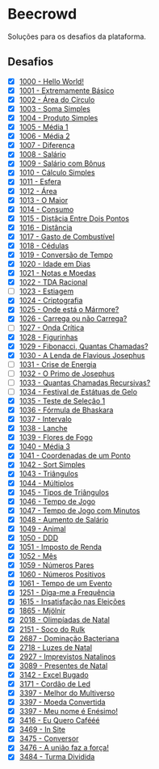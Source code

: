 # Beecrowd
Soluções para os desafios da plataforma.

## Desafios

- [x] [1000 - Hello World!](https://judge.beecrowd.com/pt/problems/view/1000)
- [x] [1001 - Extremamente Básico](https://judge.beecrowd.com/pt/problems/view/1001)
- [x] [1002 - Área do Círculo](https://judge.beecrowd.com/pt/problems/view/1002)
- [x] [1003 - Soma Simples](https://judge.beecrowd.com/pt/problems/view/1003)
- [x] [1004 - Produto Simples](https://judge.beecrowd.com/pt/problems/view/1004)
- [x] [1005 - Média 1](https://judge.beecrowd.com/pt/problems/view/1005)
- [x] [1006 - Média 2](https://judge.beecrowd.com/pt/problems/view/1006)
- [x] [1007 - Diferença](https://judge.beecrowd.com/pt/problems/view/1007)
- [x] [1008 - Salário](https://judge.beecrowd.com/pt/problems/view/1008)
- [x] [1009 - Salário com Bônus](https://judge.beecrowd.com/pt/problems/view/1009)
- [x] [1010 - Cálculo Simples](https://judge.beecrowd.com/pt/problems/view/1010)
- [x] [1011 - Esfera](https://judge.beecrowd.com/pt/problems/view/1011)
- [x] [1012 - Área](https://judge.beecrowd.com/pt/problems/view/1012)
- [x] [1013 - O Maior](https://judge.beecrowd.com/pt/problems/view/1013)
- [x] [1014 - Consumo](https://judge.beecrowd.com/pt/problems/view/1014)
- [x] [1015 - Distâcia Entre Dois Pontos](https://judge.beecrowd.com/pt/problems/view/1015)
- [x] [1016 - Distância](https://judge.beecrowd.com/pt/problems/view/1016)
- [x] [1017 - Gasto de Combustível](https://judge.beecrowd.com/pt/problems/view/1017)
- [x] [1018 - Cédulas](https://judge.beecrowd.com/pt/problems/view/1018)
- [x] [1019 - Conversão de Tempo](https://judge.beecrowd.com/pt/problems/view/1019)
- [x] [1020 - Idade em Dias](https://judge.beecrowd.com/pt/problems/view/1020)
- [x] [1021 - Notas e Moedas](https://judge.beecrowd.com/pt/problems/view/1021)
- [x] [1022 - TDA Racional](https://judge.beecrowd.com/pt/problems/view/1022)
- [ ] [1023 - Estiagem](https://judge.beecrowd.com/pt/problems/view/1023)
- [x] [1024 - Criptografia](https://judge.beecrowd.com/pt/problems/view/1024)
- [x] [1025 - Onde está o Mármore?](https://judge.beecrowd.com/pt/problems/view/1025)
- [x] [1026 - Carrega ou não Carrega?](https://judge.beecrowd.com/pt/problems/view/1026)
- [ ] [1027 - Onda Crítica](https://judge.beecrowd.com/pt/problems/view/1027)
- [x] [1028 - Figurinhas](https://judge.beecrowd.com/pt/problems/view/1028)
- [x] [1029 - Fibonacci, Quantas Chamadas?](https://judge.beecrowd.com/pt/problems/view/1029)
- [x] [1030 - A Lenda de Flavious Josephus](https://judge.beecrowd.com/pt/problems/view/1030)
- [ ] [1031 - Crise de Energia](https://judge.beecrowd.com/pt/problems/view/1031)
- [ ] [1032 - O Primo de Josephus](https://judge.beecrowd.com/pt/problems/view/1032)
- [ ] [1033 - Quantas Chamadas Recursivas?](https://judge.beecrowd.com/pt/problems/view/1033)
- [ ] [1034 - Festival de Estátuas de Gelo](https://judge.beecrowd.com/pt/problems/view/1034)
- [x] [1035 - Teste de Seleção 1](https://judge.beecrowd.com/pt/problems/view/1035)
- [x] [1036 - Fórmula de Bhaskara](https://judge.beecrowd.com/pt/problems/view/1036)
- [x] [1037 - Intervalo](https://judge.beecrowd.com/pt/problems/view/1037)
- [x] [1038 - Lanche](https://judge.beecrowd.com/pt/problems/view/1038)
- [x] [1039 - Flores de Fogo](https://judge.beecrowd.com/pt/problems/view/1039)
- [x] [1040 - Média 3](https://judge.beecrowd.com/pt/problems/view/1040)
- [x] [1041 - Coordenadas de um Ponto](https://judge.beecrowd.com/pt/problems/view/1041)
- [x] [1042 - Sort Simples](https://judge.beecrowd.com/pt/problems/view/1042)
- [x] [1043 - Triângulos](https://judge.beecrowd.com/pt/problems/view/1043)
- [x] [1044 - Múltiplos](https://judge.beecrowd.com/pt/problems/view/1044)
- [x] [1045 - Tipos de Triângulos](https://judge.beecrowd.com/pt/problems/view/1045)
- [x] [1046 - Tempo de Jogo](https://judge.beecrowd.com/pt/problems/view/1046)
- [x] [1047 - Tempo de Jogo com Minutos](https://judge.beecrowd.com/pt/problems/view/1047)
- [x] [1048 - Aumento de Salário](https://judge.beecrowd.com/pt/problems/view/1048)
- [x] [1049 - Animal](https://judge.beecrowd.com/pt/problems/view/1049)
- [x] [1050 - DDD](https://judge.beecrowd.com/pt/problems/view/1050)
- [x] [1051 - Imposto de Renda](https://judge.beecrowd.com/pt/problems/view/1051)
- [x] [1052 - Mês](https://judge.beecrowd.com/pt/problems/view/1052)
- [x] [1059 - Números Pares](https://judge.beecrowd.com/pt/problems/view/1059)
- [x] [1060 - Números Positivos](https://judge.beecrowd.com/pt/problems/view/1060)
- [x] [1061 - Tempo de um Evento](https://judge.beecrowd.com/pt/problems/view/1061)
- [x] [1251 - Diga-me a Frequência](https://judge.beecrowd.com/pt/problems/view/1251)
- [x] [1615 - Insatisfação nas Eleições](https://judge.beecrowd.com/pt/problems/view/1615)
- [x] [1865 - Mjölnir](https://judge.beecrowd.com/pt/problems/view/1865)
- [x] [2018 - Olimpíadas de Natal](https://judge.beecrowd.com/pt/problems/view/2018)
- [x] [2151 - Soco do Rulk](https://judge.beecrowd.com/pt/problems/view/2151)
- [x] [2687 - Dominação Bacteriana](https://judge.beecrowd.com/pt/problems/view/2687)
- [x] [2718 - Luzes de Natal](https://judge.beecrowd.com/pt/problems/view/2718)
- [x] [2927 - Imprevistos Natalinos](https://judge.beecrowd.com/pt/problems/view/2927)
- [x] [3089 - Presentes de Natal](https://judge.beecrowd.com/pt/problems/view/3089)
- [x] [3142 - Excel Bugado](https://judge.beecrowd.com/pt/problems/view/3142)
- [x] [3171 - Cordão de Led](https://judge.beecrowd.com/pt/problems/view/3171)
- [x] [3397 - Melhor do Multiverso](https://judge.beecrowd.com/pt/problems/view/3397)
- [x] [3397 - Moeda Convertida](https://judge.beecrowd.com/pt/problems/view/3398)
- [x] [3397 - Meu nome é Enésimo!](https://judge.beecrowd.com/pt/problems/view/3399)
- [x] [3416 - Eu Quero Cafééé](https://judge.beecrowd.com/pt/problems/view/3416)
- [x] [3469 - In Site](https://judge.beecrowd.com/pt/problems/view/3469)
- [x] [3475 - Conversor](https://judge.beecrowd.com/pt/problems/view/3475)
- [x] [3476 - A união faz a força!](https://judge.beecrowd.com/pt/problems/view/3476)
- [x] [3484 - Turma Dividida](https://judge.beecrowd.com/pt/problems/view/3484)
